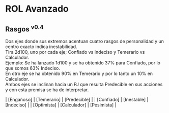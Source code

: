 # ROL Avanzado
## Rasgos <sup>v0.4</sup>

Dos ejes donde sus extremos acentuan cuatro rasgos de personalidad y un centro exacto indica inestabilidad.  
Tira 2d100, uno por cada eje; Confiado vs Indeciso y Temerario vs Calculador.  
Ejemplo: Se ha lanzado 1d100 y se ha obtenido 37% para Confiado, por lo que somos 63% Indeciso.  
En otro eje se ha obtenido 90% en Temerario y por lo tanto un 10% en Calculador.  
Ambos ejes se inclinan hacia un PJ que resulta Predecible en sus acciones y con esta premisa se ha de interpretar.

| [Engañoso]  | [Temerario]  | [Predecible] |
| [Confiado]  | [Inestable]  | [Indeciso]   |
| [Optimista] | [Calculador] | [Pesimista]  |